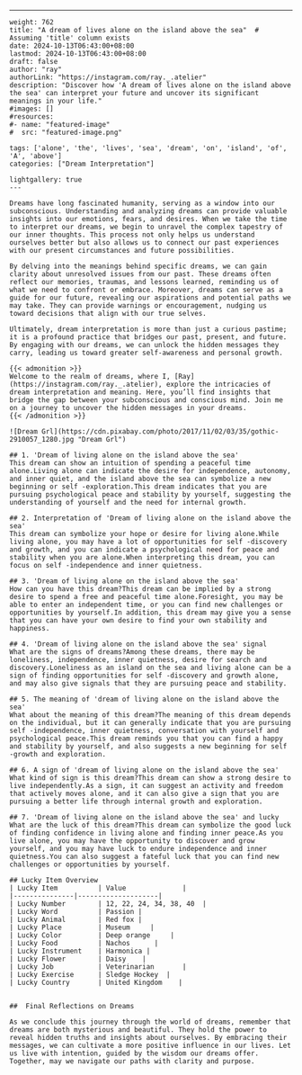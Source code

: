 ---
    weight: 762
    title: "A dream of lives alone on the island above the sea"  # Assuming 'title' column exists
    date: 2024-10-13T06:43:00+08:00
    lastmod: 2024-10-13T06:43:00+08:00
    draft: false
    author: "ray"
    authorLink: "https://instagram.com/ray._.atelier"
    description: "Discover how 'A dream of lives alone on the island above the sea' can interpret your future and uncover its significant meanings in your life."
    #images: []
    #resources:
    #- name: "featured-image"
    #  src: "featured-image.png"
    
    tags: ['alone', 'the', 'lives', 'sea', 'dream', 'on', 'island', 'of', 'A', 'above']
    categories: ["Dream Interpretation"]
    
    lightgallery: true
    ---
    
    Dreams have long fascinated humanity, serving as a window into our subconscious. Understanding and analyzing dreams can provide valuable insights into our emotions, fears, and desires. When we take the time to interpret our dreams, we begin to unravel the complex tapestry of our inner thoughts. This process not only helps us understand ourselves better but also allows us to connect our past experiences with our present circumstances and future possibilities.
    
    By delving into the meanings behind specific dreams, we can gain clarity about unresolved issues from our past. These dreams often reflect our memories, traumas, and lessons learned, reminding us of what we need to confront or embrace. Moreover, dreams can serve as a guide for our future, revealing our aspirations and potential paths we may take. They can provide warnings or encouragement, nudging us toward decisions that align with our true selves.
    
    Ultimately, dream interpretation is more than just a curious pastime; it is a profound practice that bridges our past, present, and future. By engaging with our dreams, we can unlock the hidden messages they carry, leading us toward greater self-awareness and personal growth.
    
    {{< admonition >}}
    Welcome to the realm of dreams, where I, [Ray](https://instagram.com/ray._.atelier), explore the intricacies of dream interpretation and meaning. Here, you’ll find insights that bridge the gap between your subconscious and conscious mind. Join me on a journey to uncover the hidden messages in your dreams.
    {{< /admonition >}}
    
    ![Dream Grl](https://cdn.pixabay.com/photo/2017/11/02/03/35/gothic-2910057_1280.jpg "Dream Grl")
    
    ## 1. 'Dream of living alone on the island above the sea'
    This dream can show an intuition of spending a peaceful time alone.Living alone can indicate the desire for independence, autonomy, and inner quiet, and the island above the sea can symbolize a new beginning or self -exploration.This dream indicates that you are pursuing psychological peace and stability by yourself, suggesting the understanding of yourself and the need for internal growth.
    
    ## 2. Interpretation of 'Dream of living alone on the island above the sea'
    This dream can symbolize your hope or desire for living alone.While living alone, you may have a lot of opportunities for self -discovery and growth, and you can indicate a psychological need for peace and stability when you are alone.When interpreting this dream, you can focus on self -independence and inner quietness.
    
    ## 3. 'Dream of living alone on the island above the sea'
    How can you have this dream?This dream can be implied by a strong desire to spend a free and peaceful time alone.Foresight, you may be able to enter an independent time, or you can find new challenges or opportunities by yourself.In addition, this dream may give you a sense that you can have your own desire to find your own stability and happiness.
    
    ## 4. 'Dream of living alone on the island above the sea' signal
    What are the signs of dreams?Among these dreams, there may be loneliness, independence, inner quietness, desire for search and discovery.Loneliness as an island on the sea and living alone can be a sign of finding opportunities for self -discovery and growth alone, and may also give signals that they are pursuing peace and stability.
    
    ## 5. The meaning of 'dream of living alone on the island above the sea'
    What about the meaning of this dream?The meaning of this dream depends on the individual, but it can generally indicate that you are pursuing self -independence, inner quietness, conversation with yourself and psychological peace.This dream reminds you that you can find a happy and stability by yourself, and also suggests a new beginning for self -growth and exploration.
    
    ## 6. A sign of 'dream of living alone on the island above the sea'
    What kind of sign is this dream?This dream can show a strong desire to live independently.As a sign, it can suggest an activity and freedom that actively moves alone, and it can also give a sign that you are pursuing a better life through internal growth and exploration.
    
    ## 7. 'Dream of living alone on the island above the sea' and lucky
    What are the luck of this dream?This dream can symbolize the good luck of finding confidence in living alone and finding inner peace.As you live alone, you may have the opportunity to discover and grow yourself, and you may have luck to endure independence and inner quietness.You can also suggest a fateful luck that you can find new challenges or opportunities by yourself.
    
    ## Lucky Item Overview
    | Lucky Item          | Value              |
    |---------------|--------------------|
    | Lucky Number        | 12, 22, 24, 34, 38, 40  |
    | Lucky Word          | Passion |
    | Lucky Animal        | Red fox |
    | Lucky Place         | Museum     |
    | Lucky Color         | Deep orange     |
    | Lucky Food          | Nachos      |
    | Lucky Instrument    | Harmonica |
    | Lucky Flower        | Daisy    |
    | Lucky Job           | Veterinarian       |
    | Lucky Exercise      | Sledge Hockey  |
    | Lucky Country       | United Kingdom    |
    
    
    ##  Final Reflections on Dreams
    
    As we conclude this journey through the world of dreams, remember that dreams are both mysterious and beautiful. They hold the power to reveal hidden truths and insights about ourselves. By embracing their messages, we can cultivate a more positive influence in our lives. Let us live with intention, guided by the wisdom our dreams offer. Together, may we navigate our paths with clarity and purpose.
    